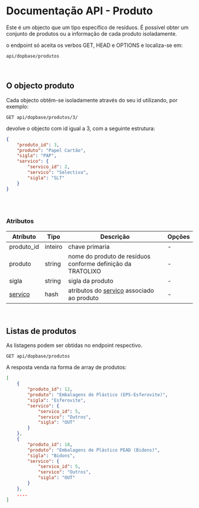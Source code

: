 # Documentação API - Produto

Este é um objecto que um tipo específico de resíduos.
É possível obter um conjunto de produtos ou a informação de cada produto isoladamente. 

o endpoint só aceita os verbos GET, HEAD e OPTIONS e localiza-se em:

```http request
api/dopbase/produtos
```


&nbsp;
## O objecto produto

Cada objecto obtêm-se isoladamente através do seu id utilizando, por exemplo:
 
```http request 
GET api/dopbase/produtos/3/
```
devolve o objecto com id igual a 3, com a seguinte estrutura:

```json 
{
    "produto_id": 3,
    "produto": "Papel Cartão",
    "sigla": "PAP",
    "servico": {
        "servico_id": 2,
        "servico": "Selectiva",
        "sigla": "SLT"
    }
}
    
```

&nbsp;
### Atributos

Atríbuto | Tipo | Descrição | Opções
-------- | ---- | --------- | ------
produto_id | inteiro | chave primaria | -  
produto | string | nome do produto de resíduos conforme definição da TRATOLIXO | -  
sigla | string | sigla da produto | -  
[servico](servicos.md) | hash | atributos do [serviço](servicos.md) associado ao produto | -  

&nbsp;
## Listas de produtos

As listagens podem ser obtidas no endpoint respectivo.

```http request
GET api/dopbase/produtos
```
A resposta venda na forma de array de produtos:

```json
[
    {
        "produto_id": 12,
        "produto": "Embalagens de Plástico (EPS-Esferovite)",
        "sigla": "Esferovite",
        "servico": {
            "servico_id": 5,
            "servico": "Outros",
            "sigla": "OUT"
        }
    },
    {
        "produto_id": 18,
        "produto": "Embalagens de Plástico PEAD (Bidons)",
        "sigla": "Bidons",
        "servico": {
            "servico_id": 5,
            "servico": "Outros",
            "sigla": "OUT"
        }
    },
    ....
]
```

